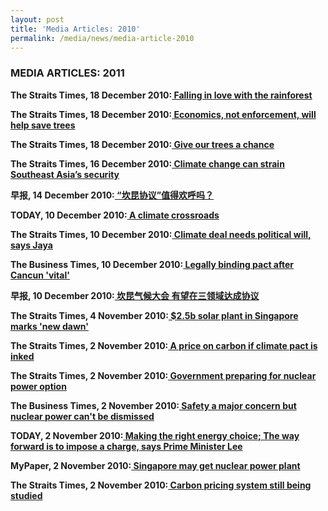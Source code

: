 ```yaml
---
layout: post
title: 'Media Articles: 2010'
permalink: /media/news/media-article-2010
---
```


### MEDIA ARTICLES: 2011

**The Straits Times, 18 December 2010:[<a href="https://wildsingaporenews.blogspot.com/2010/12/falling-in-love-with-rainforest.html" target="_blank"> Falling in love with the rainforest</a>](https://wildsingaporenews.blogspot.com/2010/12/falling-in-love-with-rainforest.html)**


**The Straits Times, 18 December 2010:[<a href="https://wildsingaporenews.blogspot.com/2010/12/falling-in-love-with-rainforest.html" target="_blank"> Economics, not enforcement, will help save trees</a>](https://wildsingaporenews.blogspot.com/2010/12/falling-in-love-with-rainforest.html)**


**The Straits Times, 18 December 2010:[<a href="https://wildsingaporenews.blogspot.com/2010/12/falling-in-love-with-rainforest.html" target="_blank"> Give our trees a chance</a>](https://wildsingaporenews.blogspot.com/2010/12/falling-in-love-with-rainforest.html)**


**The Straits Times, 16 December 2010:[<a href="https://www.eco-business.com/news/climate-change-can-strain-southeast-asias-security/" target="_blank"> Climate change can strain Southeast Asia’s security</a>](https://www.eco-business.com/news/climate-change-can-strain-southeast-asias-security/)**


**早报, 14 December 2010:[<a href="http://star.news.sohu.com/20101215/n278305687.shtml" target="_blank"> “坎昆协议”值得欢呼吗？</a>](http://star.news.sohu.com/20101215/n278305687.shtml)**


**TODAY, 10 December 2010:[<a href="https://wildsingaporenews.blogspot.com/2010/12/climate-deal-needs-political-will-says.html" target="_blank"> A climate crossroads</a>](https://wildsingaporenews.blogspot.com/2010/12/climate-deal-needs-political-will-says.html)**


**The Straits Times, 10 December 2010:[<a href="https://wildsingaporenews.blogspot.com/2010/12/climate-deal-needs-political-will-says.html" target="_blank"> Climate deal needs political will, says Jaya</a>](https://wildsingaporenews.blogspot.com/2010/12/climate-deal-needs-political-will-says.html)**


**The Business Times, 10 December 2010:[<a href="https://wildsingaporenews.blogspot.com/2010/12/climate-deal-needs-political-will-says.html" target="_blank"> Legally binding pact after Cancun 'vital'</a>](https://wildsingaporenews.blogspot.com/2010/12/climate-deal-needs-political-will-says.html)**


**早报, 10 December 2010:[<a href="http://www.ccchina.org.cn/Detail.aspx?newsId=25664&TId=58" target="_blank"> 坎昆气候大会 有望在三领域达成协议</a>](http://www.ccchina.org.cn/Detail.aspx?newsId=25664&TId=58)**


**The Straits Times, 4 November 2010:[<a href="https://wildsingaporenews.blogspot.com/2010/11/25b-solar-plant-in-singapore-marks-new.html" target="_blank"> $2.5b solar plant in Singapore marks 'new dawn'</a>](https://wildsingaporenews.blogspot.com/2010/11/25b-solar-plant-in-singapore-marks-new.html)**


**The Straits Times, 2 November 2010:[<a href="https://wildsingaporenews.blogspot.com/2010/11/pm-lee-on-carbon-tax-and-nuclear-power.html" target="_blank"> A price on carbon if climate pact is inked</a>](https://wildsingaporenews.blogspot.com/2010/11/pm-lee-on-carbon-tax-and-nuclear-power.html)**


**The Straits Times, 2 November 2010:[<a href="https://wildsingaporenews.blogspot.com/2010/11/pm-lee-on-carbon-tax-and-nuclear-power.html" target="_blank"> Government preparing for nuclear power option</a>](https://wildsingaporenews.blogspot.com/2010/11/pm-lee-on-carbon-tax-and-nuclear-power.html)**


**The Business Times, 2 November 2010:[<a href="https://wildsingaporenews.blogspot.com/2010/11/pm-lee-on-carbon-tax-and-nuclear-power.html" target="_blank"> Safety a major concern but nuclear power can't be dismissed</a>](https://wildsingaporenews.blogspot.com/2010/11/pm-lee-on-carbon-tax-and-nuclear-power.html)**


**TODAY, 2 November 2010:[<a href="https://wildsingaporenews.blogspot.com/2010/11/pm-lee-on-carbon-tax-and-nuclear-power.html" target="_blank"> Making the right energy choice; The way forward is to impose a charge, says Prime Minister Lee</a>](https://wildsingaporenews.blogspot.com/2010/11/pm-lee-on-carbon-tax-and-nuclear-power.html)**


**MyPaper, 2 November 2010:[<a href="https://www.asiaone.com/News/AsiaOne+News/Singapore/Story/A1Story20101102-245235.html" target="_blank"> Singapore may get nuclear power plant</a>](https://www.asiaone.com/News/AsiaOne+News/Singapore/Story/A1Story20101102-245235.html)**



**The Straits Times, 2 November 2010:[<a href="https://wildsingaporenews.blogspot.com/2010/11/pm-lee-on-carbon-tax-and-nuclear-power.html" target="_blank"> Carbon pricing system still being studied</a>](https://wildsingaporenews.blogspot.com/2010/11/pm-lee-on-carbon-tax-and-nuclear-power.html)**
